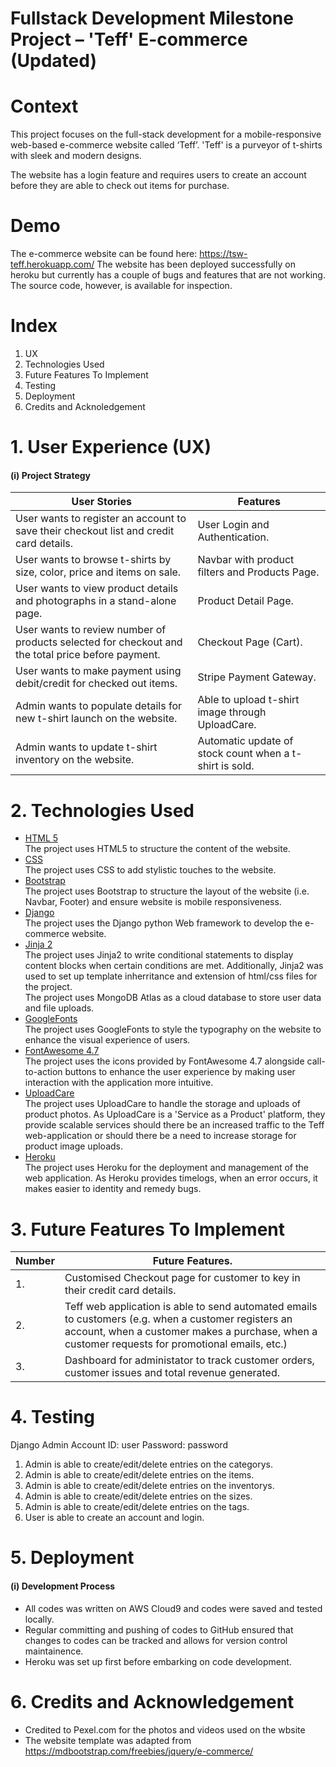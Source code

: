 # Fullstack Development Milestone Project – 'Teff' E-commerce (Updated)

# Context

This project focuses on the full-stack development for a mobile-responsive web-based e-commerce website called ‘Teff’. 'Teff' is a purveyor of t-shirts with sleek and modern designs. 

The website has a login feature and requires users to create an account before they are able to check out items for purchase. 

# Demo
The e-commerce website can be found here: https://tsw-teff.herokuapp.com/
The website has been deployed successfully on heroku but currently has a couple of bugs and features that are not working. The source code, however, is available for inspection. 

# Index
1. UX
2. Technologies Used
3. Future Features To Implement
4. Testing
5. Deployment
6. Credits and Acknoledgement

# 1. User Experience (UX)
#### (i) Project Strategy

| User Stories| Features|
| ------ | ------ |
| User wants to register an account to save their checkout list and credit card details.| User Login and Authentication.|
| User wants to browse t-shirts by size, color, price and items on sale.| Navbar with product filters and Products Page.|
| User wants to view product details and photographs in a stand-alone page.| Product Detail Page.|
| User wants to review number of products selected for checkout and the total price before payment.| Checkout Page (Cart).|
| User wants to make payment using debit/credit for checked out items.| Stripe Payment Gateway.|
| Admin wants to populate details for new t-shirt launch on the website.| Able to upload t-shirt image through UploadCare.|
| Admin wants to update t-shirt inventory on the website.| Automatic update of stock count when a t-shirt is sold.|

# 2. Technologies Used
* [HTML 5](https://developer.mozilla.org/en-US/docs/Web/Guide/HTML/HTML5)
<br> The project uses HTML5 to structure the content of the website.
* [CSS](https://developer.mozilla.org/en-US/docs/Web/CSS)
<br> The project uses CSS to add stylistic touches to the website.
* [Bootstrap](https://getbootstrap.com/docs/4.3/getting-started/introduction/)
<br> The project uses Bootstrap to structure the layout of the website (i.e. Navbar, Footer) and ensure website is mobile responsiveness.
* [Django](https://flask.palletsprojects.com/en/1.1.x/)
<br> The project uses the Django python Web framework to develop the e-commerce website. 
* [Jinja 2](https://jinja.palletsprojects.com/en/2.10.x/)
<br> The project uses Jinja2 to write conditional statements to display content blocks when  certain conditions are met. Additionally, Jinja2 was used to set up template inherritance and extension of html/css files for the project.
<br> The project uses MongoDB Atlas as a cloud database to store user data and file uploads.
* [GoogleFonts](https://fonts.google.com/)
<br> The project uses GoogleFonts to style the typography on the website to enhance the visual experience of users.  
* [FontAwesome 4.7](https://fontawesome.com/v4.7.0/)
<br> The project uses the icons provided by FontAwesome 4.7 alongside call-to-action buttons to enhance the user experience by making user interaction with the application more intuitive. 
* [UploadCare](https://uploadcare.com/) 
<br> The project uses UploadCare to handle the storage and uploads of product photos. As UploadCare is a 'Service as a Product' platform, they provide scalable services should there be an increased traffic to the Teff web-application or should there be a need to increase storage for product image uploads.
* [Heroku](https://www.heroku.com/) 
<br> The project uses Heroku for the deployment and management of the web application. As Heroku provides timelogs, when an error occurs, it makes easier to identity and remedy bugs.  

# 3. Future Features To Implement
| Number| Future Features.|
| ------ | ------ |
| 1.| Customised Checkout page for customer to key in their credit card details.|
| 2.| Teff web application is able to send automated emails to customers (e.g. when a customer registers an account, when a customer makes a purchase, when a customer requests for promotional emails, etc.)|
| 3.| Dashboard for administator to track customer orders, customer issues and total revenue generated.|

# 4. Testing

Django Admin Account
ID: user
Password: password

1. Admin is able to create/edit/delete entries on the categorys.
2. Admin is able to create/edit/delete entries on the items.
3. Admin is able to create/edit/delete entries on the inventorys.
4. Admin is able to create/edit/delete entries on the sizes.
5. Admin is able to create/edit/delete entries on the tags.
6. User is able to create an account and login.

# 5. Deployment
#### (i) Development Process
- All codes was written on AWS Cloud9 and codes were saved and tested locally. 
- Regular committing and pushing of codes to GitHub ensured that changes to codes can be tracked and allows for version control maintainence.
- Heroku was set up first before embarking on code development.   

# 6. Credits and Acknowledgement
- Credited to Pexel.com for the photos and videos used on the wbsite
- The website template was adapted from https://mdbootstrap.com/freebies/jquery/e-commerce/
